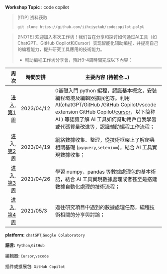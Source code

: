 **Workshop Topic** : code copilot

> [!TIP] 资料获取
>
> `git clone https://github.com/iihciyekub/codecopilot.polyU`

>[!NOTE] 欢迎加入本次工作坊！我们旨在分享和探讨如何通过AI工具（如ChatGPT、GitHub Copilot和Cursor）实现智能化辅助编程，并提高自己的编程能力，提升研究工具應用的技術能力。
>
>- 輔助編程工作坊分享會，預計3-4周時間完成以下內容：

| 周次   | 時間安排   | 主要內容 (待補全...)                                         |
| -----: | ---------- | ------------------------------------------------------------ |
| [进入,第1周](weeks/week1) | 2023/04/12 | 0基礎入門 python 編程，認識基本概念，安裝編程環境及編輯器擴展包等。利用 AI(chatGPT/GitHub /GitHub Copilot/vscode extension GitHub Copilot/[cursor](https://www.cursor.so/)，以下简称 AI ) 等認識了解 AI 工具如何幫助用戶自我學習或代碼質量改進等，認識輔助編程工作流程； |
| [进入,第2周](weeks/week2) | 2023/04/19 | 網絡數據收集、整理，從技術框架上了解爬蟲相關基礎 (`pyquery`,`selenium`)，結合 AI 工具實現數據收集； |
| [进入,第3周](weeks/week3) | 2021/04/26 | 學習 numpy，pandas 等數據處理包的基本術語，結合 AI 工具實現數據處理或者甚至是搭建數據自動化處理的技術流程； |
| [进入,第4周](weeks/week4) | 2021/05/3 | 過往研究項目中遇到的數據處理任務，編程技術相關的分享與討論； |

**platform:** `chatGPT`,`Google Colaboratory`

**語言:** `Python`,`GitHub`

編輯器: `Cursor`,`vscode`

插件或擴展包: `GitHub Copilot`


